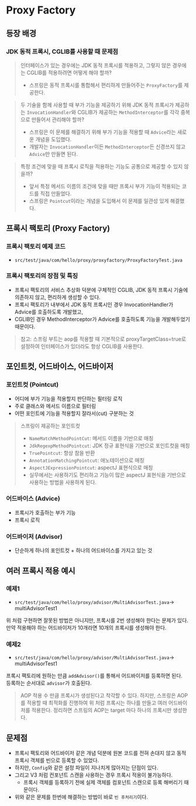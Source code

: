 # Proxy Factory

## 등장 배경
### JDK 동적 프록시, CGLIB를 사용할 때 문제점
> 인터페이스가 있는 경우에는 JDK 동적 프록시를 적용하고, 그렇지 않은 경우에는 CGLIB를 적용하려면 어떻게 해야 할까?
> - 스프링은 동적 프록시를 통합해서 편리하게 만들어주는 `ProxyFactory`를 제공한다.

> 두 기술을 함께 사용할 때 부가 기능을 제공하기 위해 JDK 동적 프록시가 제공하는 `InvocationHandler`와 CGLIB가 제공하는 `MethodInterceptor`를
  각각 중복으로 만들어서 관리해야 할까?
> - 스프링은 이 문제를 해결하기 위해 부가 기능을 적용할 때 `Advice`라는 새로운 개념을 도입했다.
> - 개발자는 `InvocationHandler`이든 `MethodInterceptor`든 신경쓰지 않고 `Advice`만 만들면 된다.

> 특정 조건에 맞을 때 프록시 로직을 적용하는 기능도 공통으로 제공할 수 있지 않을까?
> - 앞서 특정 메서드 이름의 조건에 맞을 때만 프록시 부가 기능이 적용되는 코드를 직접 만들었다.
> - 스프링은 `Pointcut`이라는 개념을 도입해서 이 문제를 일관성 있게 해결했다.

## 프록시 팩토리 (Proxy Factory)

### 프록시 팩토리 예제 코드
- `src/test/java/com/hello/proxy/proxyfactory/ProxyFactoryTest.java`

### 프록시 팩토리의 장점 및 특징
- 프록시 팩토리의 서비스 추상화 덕분에 구체적인 CGLIB, JDK 동적 프록시 기술에 의존하지 않고, 편리하게 생성할 수 있다.
- 프록시 팩토리가 내부에서 JDK 동적 프록시인 경우 InvocationHandler가 Advice를 호출하도록 개발했고,
- CGLIB인 경우 MethodInterceptor가 Advice를 호출하도록 기능을 개발해두었기 때문이다.

> 참고: 스프링 부트는 aop를 적용할 때 기본적으로 proxyTargetClass=true로 설정하여 인터페이스가 있더라도 항상 CGLIB를 사용한다.

## 포인트컷, 어드바이스, 어드바이저

### 포인트컷 (Pointcut)
- 어디에 부가 기능을 적용할지 판단하는 필터링 로직
- 주로 클래스와 메서드 이름으로 필터링
- 어떤 포인트에 기능을 적용할지 잘라서(cut) 구분하는 것

> 스프링이 제공하는 포인트컷
> - `NameMatchMethodPointCut`: 메서드 이름을 기반으로 매칭
> - `JdkRegexpMethodPointcut`: JDK 정규 표현식을 기반으로 포인트컷을 매칭
> - `TruePointcut`: 항상 참을 반환
> - `AnnotationMatchingPointcut`: 애노테이션으로 매칭
> - `AspectJExpressionPointcut`: aspectJ 표현식으로 매칭
> - 실무에서는 사용하기도 편리하고 기능이 많은 aspectJ 표현식을 기반으로 사용하는 방법을 사용하게 된다.

### 어드바이스 (Advice)
- 프록시가 호출하는 부가 기능
- 프록시 로직

### 어드바이저 (Advisor)
- 단순하게 하나의 포인트컷 + 하나의 어드바이스를 가지고 있는 것

## 여러 프록시 적용 예시

### 예제1
- `src/test/java/com/hello/proxy/advisor/MultiAdvisorTest.java`-> multiAdvisorTest1

위 처럼 구현하면 잘못된 방법은 아니지만, 프록시를 2번 생성해야 한다는 문제가 있다.\
만약 적용해야 하는 어드바이저가 10개라면 10개의 프록시를 생성해야 한다.

### 예제2
- `src/test/java/com/hello/proxy/advisor/MultiAdvisorTest.java`-> multiAdvisorTest1

프록시 팩토리에 원하는 만큼 `addAdvisor()`를 통해서 어드바이저를 등록하면 된다.\
등록하는 순서대로 `advisor`가 호출된다.

> AOP 적용 수 만큼 프록시가 생성된다고 착각할 수 있다. 하지만, 스프링은 AOP를 적용할 때 최적화를 진행하여
> 위 처럼 프록시는 하나를 만들고 여러 어드바이저를 적용한다. 정리하면 스프링의 AOP는 target 마다 하나의 프록시만 생성한다.

## 문제점
- 프록시 팩토리와 어드바이저 같은 개념 덕분에 원본 코드를 전혀 손대지 않고 동적 프록시 객체를 빈으로 등록할 수 있었다.
- 하지만, `Config`와 같은 설정 파일이 지나치게 많아지는 단점이 있다.
- 그리고 V3 처럼 컨포넌트 스캔을 사용하는 경우 프록시 적용이 불가능하다.
  - 프록시 객체를 등록하기 전에 실제 객체를 컴포넌트 스캔으로 등록 해버리기 때문이다.
- 위와 같은 문제를 한번에 해결하는 방법이 바로 `빈 후처리기`이다.
